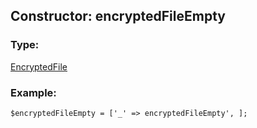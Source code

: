 ## Constructor: encryptedFileEmpty  

### Type: 

[EncryptedFile](../types/EncryptedFile.md)
### Example:

```
$encryptedFileEmpty = ['_' => encryptedFileEmpty', ];
```